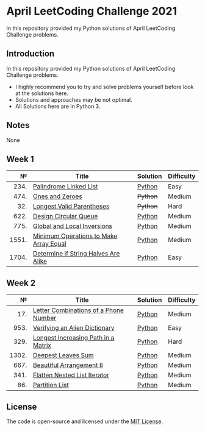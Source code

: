 # April LeetCoding Challenge 2021
In this repository provided my Python solutions of April LeetCoding Challenge problems.

## Introduction
In this repository provided my Python solutions of April LeetCoding Challenge problems. 
- I highly recommend you to try and solve problems yourself before look at the solutions here.
- Solutions and approaches may be not optimal.
- All Solutions here are in Python 3.

## Notes
None

## Week 1
|№|Title|Solution|Difficulty|
| ----: | --- | --- | --- |
|234.|[Palindrome Linked List](https://leetcode.com/problems/palindrome-linked-list/)|[Python](/Easy/234.PalindromeLinkedList.py)|Easy|
|474.|[Ones and Zeroes](https://leetcode.com/problems/ones-and-zeroes/)|~~Python~~|Medium|
|32.|[Longest Valid Parentheses](https://leetcode.com/problems/longest-valid-parentheses/)|~~Python~~|Hard|
|622.|[Design Circular Queue](https://leetcode.com/problems/design-circular-queue/)|[Python](/Medium/622.DesignCircularQueue.py)|Medium|
|775.|[Global and Local Inversions](https://leetcode.com/problems/global-and-local-inversions/)|[Python](/Medium/775.GlobalandLocalInversions.py)|Medium|
|1551.|[Minimum Operations to Make Array Equal](https://leetcode.com/problems/minimum-operations-to-make-array-equal/)|[Python](/Medium/1551.MinimumOperationstoMakeArrayEqual.py)|Medium|
|1704.|[Determine if String Halves Are Alike](https://leetcode.com/problems/determine-if-string-halves-are-alike/)|[Python](/Easy/1704.DetermineifStringHalvesAreAlike.py)|Easy|

## Week 2
|№|Title|Solution|Difficulty|
| ----: | --- | --- | --- |
|17.|[Letter Combinations of a Phone Number](https://leetcode.com/problems/letter-combinations-of-a-phone-number/)|[Python](/Medium/17.LetterCombinationsofaPhoneNumber.py)|Medium|
|953.|[Verifying an Alien Dictionary](https://leetcode.com/problems/verifying-an-alien-dictionary/)|[Python](/Easy/953.VerifyinganAlienDictionary.py)|Easy|
|329.|[Longest Increasing Path in a Matrix](https://leetcode.com/problems/longest-increasing-path-in-a-matrix/)|[Python](/Hard/329.LongestIncreasingPathinaMatrix.py)|Hard|
|1302.|[Deepest Leaves Sum](https://leetcode.com/problems/deepest-leaves-sum/)|[Python](/Medium/1302.DeepestLeavesSum.py)|Medium|
|667.|[Beautiful Arrangement II](https://leetcode.com/problems/beautiful-arrangement-ii/)|[Python](/Medium/667.BeautifulArrangementII.py)|Medium|
|341.|[Flatten Nested List Iterator](https://leetcode.com/problems/flatten-nested-list-iterator/)|[Python](Medium/341.FlattenNestedListIterator.py)|Medium|
|86.|[Partition List](https://leetcode.com/problems/partition-list/)|[Python](/Medium/86.PartitionList.py)|Medium|

## License
The code is open-source and licensed under the [MIT License](/LICENSE).
